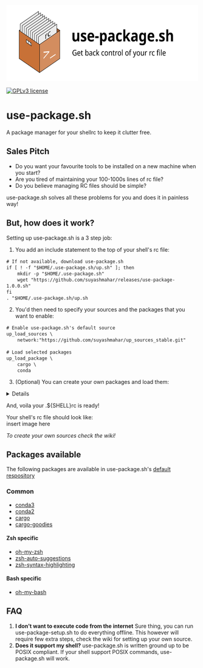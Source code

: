 <p align="center">
  <img height="200" src="assets.github/banner.svg">
</p>

[![GPLv3 license](https://img.shields.io/badge/License-GPLv3-blue.svg)](http://perso.crans.org/besson/LICENSE.html)

# use-package.sh
A package manager for your shellrc to keep it clutter free.

## Sales Pitch
* Do you want your favourite tools to be installed on a new machine when you start?
* Are you tired of maintaining your 100-1000s lines of rc file?
* Do you believe managing RC files should be simple?

use-package.sh solves all these problems for you and does it in painless way!

## But, how does it work?
Setting up use-package.sh is a 3 step job:

1. You add an include statement to the top of your shell's rc file:

```shell
# If not available, download use-package.sh
if [ ! -f "$HOME/.use-package.sh/up.sh" ]; then
    mkdir -p "$HOME/.use-package.sh"
    wget "https://github.com/suyashmahar/releases/use-package-1.0.0.sh"
fi
. "$HOME/.use-package.sh/up.sh
```

2. You'd then need to specify your sources and the packages that you want to enable:

```shell
# Enable use-package.sh's default source
up_load_sources \
    network:"https://github.com/suyashmahar/up_sources_stable.git"

# Load selected packages
up_load_package \
    cargo \
    conda
```

3. (Optional) You can create your own packages and load them:
<details>
  To create a new package, modify the <a href="examples/pkg.up.sh">package example</a>. and load it using the following command:
  
  ```shell
  up_load_pkg_loc "/path/to/your/package"
  ```
</details>

And, voila your .${SHELL}rc is ready!

Your shell's rc file should look like:  
insert image here

*To create your own sources check the wiki!*

## Packages available
The following packages are available in use-package.sh's [default respository](https://github.com/suyashmahar/up_sources_stable)

### Common

* [conda3]()
* [conda2]()
* [cargo]()
* [cargo-goodies]()

#### Zsh specific

* [oh-my-zsh]()
* [zsh-auto-suggestions]()
* [zsh-syntax-highlighting]()

#### Bash specific

* [oh-my-bash]()

## FAQ
1. **I don't want to execute code from the internet**
Sure thing, you can run use-package-setup.sh to do everything offline. This however will require few extra steps, check the wiki for setting up your own source.
2. **Does it support my shell?**
use-package.sh is written ground up to be POSIX compliant. If your shell support POSIX commands, use-package.sh will work.
